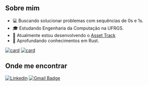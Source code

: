 ## Sobre mim

- 💻 Buscando solucionar problemas com sequências de 0s e 1s.
- 🎓 Estudando Engenharia da Computação na UFRGS.
- 🔭 Atualmente estou desenvolvendo o <a href="https://github.com/JuanMarceloT/Asset-Track">Asset Track</a>
- 🌱 Aprofundando conhecimentos em Rust.

[![card](https://github-readme-stats.vercel.app/api?username=JuanMarceloT&theme=Dark)](https://github.com/anuraghazra/github-readme-stats)
[![card](https://github-readme-stats.vercel.app/api?username=JuanMarceloT&theme=Dark&show_icons=true)](https://github.com/anuraghazra/github-readme-stats)

## Onde me encontrar

[![Linkedin](https://img.shields.io/badge/-Juan_Marcelo_Trabaina-blue?style=flat-square&logo=Linkedin&logoColor=white&link=https://www.linkedin.com/in/juan-marcelo-trabaina-926b76216/)]([https://www.linkedin.com/in/juan-marcelo-trabaina-926b76216/](https://www.linkedin.com/in/juan-marcelo-trabaina-926b76216/))
[![Gmail Badge](https://img.shields.io/badge/juantrabaina@gmail.com-006bed?style=flat-square&logo=Gmail&logoColor=white&link=mailto:juantrabaina@gmail.com)](mailto:juantrabaina@gmail.com)
